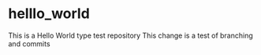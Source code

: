 # helllo_world
This is a Hello World type test repository
This change is a test of branching and commits
